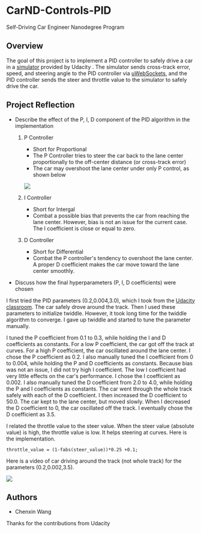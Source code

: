 # CarND-Controls-PID
Self-Driving Car Engineer Nanodegree Program

## Overview

The goal of this project is to implement a PID controller to  safely drive a car in a [simulator](https://github.com/udacity/self-driving-car-sim/releases) provided by Udacity . 
The simulator sends cross-track error, speed, and steering angle to the PID controller via [uWebSockets](https://github.com/uNetworking/uWebSockets), and the PID controller sends the steer and throttle value to the simulator to safely drive the car.

## Project Reflection
* Describe the effect of the P, I, D component of the PID algorithm in the implementation
  1. P Controller
		* Short for Proportional
        * The P Controller tries to steer the car back to the lane center proportionally to the off-center distance (or cross-track error)
        * The car may overshoot the lane center under only P control, as shown below
        
        ![](P_Controller.gif)


  2. I Controller
       * Short for Intergal 
       * Combat a possible bias that prevents the car from reaching the lane center.  However, bias is not an issue for the current case. The I coefficient is close or equal to zero.

  3. D Controller
       * Short for Differential
       * Combat the P controller's tendency to overshoot the lane center. A proper D coefficient makes the car move toward the lane center smoothly.


* Discuss how the final hyperparameters (P, I, D coefficients) were chosen

I first tried the PID parameters (0.2,0.004,3.0), which I took from the [Udacity classroom](https://classroom.udacity.com/nanodegrees/nd013/parts/30260907-68c1-4f24-b793-89c0c2a0ad32/modules/3e2b027e-1822-4638-a58a-def1e64258a8/lessons/48c5e9c4-f72b-4c7c-8375-ea4eda220e39/concepts/d9a5a2bc-2884-4806-a0d4-b7926bf229be). The car safely drove around the  track. Then I used these parameters to initialize twiddle. However, it took long time for the twiddle algorithm to converge. I gave up twiddle and started to tune the parameter manually. 

I tuned the P coefficient from 0.1 to 0.3, while holding the I and D coefficients as constants. For a low P coefficient, the car got off the track at curves. For a high P coefficient, the car oscillated around the lane center. I chose the P coefficient as 0.2.   I also manually tuned the I coefficient from 0 to 0.004, while holding the P and D coefficients as constants.  Because bias was not an issue, I did not try high I coefficient.  The low I coefficient had very little effects on the car's performance.  I chose the I coefficient as 0.002.  I also manually tuned the D coefficient from 2.0 to 4.0, while holding the P and I coefficients as constants. The car went through the whole track safely with each of the D coefficient. I then increased the D coefficient to 50.0. The car kept to the lane center, but moved slowly. When I decreased the D coefficient to 0, the car oscillated off the track.  I eventually chose the D coefficient as 3.5. 

I related the throttle value to the steer value. When the steer value (absolute value) is high, the throttle value is low. It helps steering at curves.  Here is the implementation.

```
throttle_value = (1-fabs(steer_value))*0.25 +0.1;
```

Here is a video of car driving around the track (not whole track) for the parameters (0.2,0.002,3.5).

![](PID_Video.gif)


## Authors

* Chenxin Wang

Thanks for the contributions from Udacity


